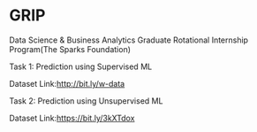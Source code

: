 # GRIP
Data Science & Business Analytics
Graduate Rotational Internship Program(The Sparks Foundation)

Task 1: Prediction using Supervised ML

Dataset Link:http://bit.ly/w-data

Task 2: Prediction using Unsupervised ML

Dataset Link:https://bit.ly/3kXTdox
